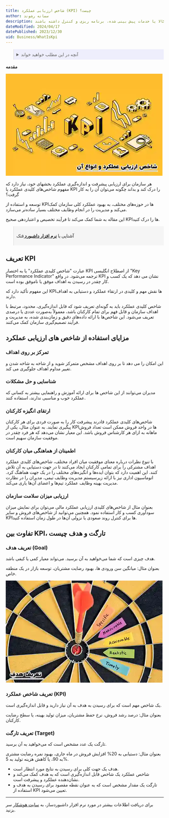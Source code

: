 ```yaml
---
title: شاخص ارزیابی عملکرد (KPI) چیست؟
author: سمانه رشوند
description: سربرنامه تولید یک ابزار مهم در مدیریت تولید و پروژه‌های صنعتی است که به تیم‌های تولید کمک می‌کند تا به طور مؤثر و کارآمد برای تولید کالا یا خدمات پیش بینی شده، برنامه ریزی و کنترل داشته باشند.
dateModified: 2024/04/17
datePublished: 2023/12/30
uid: Business/WhatIsKpi
---
```

<blockquote style="background-color:#eeeefc; padding:0.5rem">
<details>
  <summary>آنچه در این مطلب خواهید خواند</summary>
  <ul>
    <li>تعریف KPI</li>
    <li>مزایای استفاده از شاخص‌های ارزیابی عملکرد</li>
    <li>تفاوت بین KPI، تارگت و هدف چیست</li>
  </ul>
</details>

</blockquote>

**مقدمه**

![شاخص ارزیابی عملکرد (KPI) چیست؟](./Images/WhatIsKpi.webp)

هر سازمان برای ارزیابی پیشرفت و اندازه‌گیری عملکرد بخشهای خود، نیاز دارد که مفهوم شاخص‌های کلیدی عملکرد یا KPI را درک کند و بداند چگونه می‌توان آن را به کار گرفت؟

توسعه و استفاده از KPIها در حوزه‌های مختلف، به بهبود عملکرد کلی سازمان کمک می‌کند و مدیریت را در انجام وظایف مختلف بسیار ساده‌تر می‌سازد.

این مقاله به شما کمک می‌کند تا فرآیند تخصیص و اعتباردهی صحیح KPIها را درک کنید.

<blockquote style="background-color:#f5f5f5; padding:0.5rem">
<p><strong>آشنایی با <a href="https://www.hooshkar.com/Software/Fennec/Module/Dashboard" target="_blank">نرم افزار داشبورد
</a>فنک</p></strong></blockquote>

## تعریف KPI
عبارت "شاخص کلیدی عملکرد" یا به اختصار KPI از اصطلاح انگلیسی "Key Performance Indicator" ترجمه می‌شود. در واقع KPI نشان می دهد که یک کسب و کار چقدر در رسیدن به اهداف موفق یا ناموفق بوده است.

این مفهوم تأکید دارد که KPIها نقش مهم و کلیدی در ارتقاء عملکرد و دستیابی به اهداف دارند.

شاخص کلیدی عملکرد باید به گونه‌ای تعریف شود که قابل اندازه‌گیری، محدود، مرتبط با اهداف سازمان و قابل فهم برای تمام کارکنان باشد، معمولاً به‌صورت عددی یا درصدی تعریف می‌شود. این شاخص‌ها با ارائه داده‌های دقیق و زمان‌بندی شده، به مدیریت و فرآیند تصمیم‌گیری سازمان کمک می‌کنند.

## مزایای استفاده از شاخص های ارزیابی عملکرد

### تمرکز بر روی اهداف
این امکان را می دهد تا بر روی اهداف مشخص متمرکز شوید و از شاخه به شاخه شدن و تغییر مداوم اهداف جلوگیری می کند.

### شناسایی و حل مشکلات
مدیران می‌توانند از این شاخص ها برای ارائه آموزش و راهنمایی بیشتر به کسانی که عملکرد خوب و مناسبی ندارند، استفاده کنند.

### ارتقای انگیزه کارکنان
شاخص‌های کلیدی عملکرد قادرند پیشرفت کار را به صورت فردی برای هر کارکنان پیگیری نمایند. به عنوان مثال، یکی از KPIها در واحد فروش ممکن است تعداد فروش ماهانه به ازای هر کارشناس فروش باشد. این معیار نشان می‌دهد که هر فرد چقدر در موفقیت سازمان سهیم است.

### اطمینان از هماهنگی میان کارکنان
با تنوع نظرات درباره معنای موفقیت میان افراد مختلف، شاخص‌های کلیدی عملکرد اهداف مشترکی را برای تمامی کارکنان ایجاد می‌کنند تا در جهت دستیابی به آن تلاش کنند. این اهمیت دارد که بتوان ایده‌ها و انگیزه‌های مختلف را در یک جهت هماهنگ کرد. اتوماسیون اداری نیز با ارائه زیرسیستم مدیریت وظایف تیمی، مدیران را در نظارت مدیریت بهینه وظایف عملکرد تیم‌ها و اعضای آن‌ها یاری می‌کند.

### ارزیابی میزان سلامت سازمان
بعنوان مثال از شاخص‌های کلیدی ارزیابی عملکرد مالی می‌توان برای نمایش میزان سودآوری کسب و کار استفاده نمود. همچنین می‌توانید از شاخص‌های فروش و سایر KPIها برای کنترل روند صعودی یا نزولی آن‌ها در طول زمان استفاده کنید.

## تفاوت بین KPI، تارگت و هدف چیست

### تعریف هدف (Goal)
هدف چیزی است که شما می‌خواهید به آن برسید. می‌تواند معیار کمی یا کیفی باشد.

بعنوان مثال: میانگین سن ورودی ها، بهبود رضایت مشتریان، توسعه بازار در یک منطقه خاص.

![تعریف هدف](./Images/Goal.webp)

### تعریف شاخص عملکرد (KPI)
یک شاخص مهم است که برای رسیدن به هدف به آن نیاز دارید و قابل اندازه‌گیری است.

بعنوان مثال: درصد رشد فروش، نرخ حفظ مشتریان، میزان تولید بهینه، یا سطح رضایت کارکنان.

### تعریف تارگت (Target)
تارگت یک عدد مشخص است که می‌خواهید به آن برسید.

بعنوان مثال: دستیابی به 20% افزایش فروش در ماه جاری، بهبود نمره رضایت مشتری به 90، یا کاهش هزینه تولید به 5%.

   - هدف یک جهت کلی برای رسیدن به نتایج مورد انتظار است.
   - شاخص عملکرد یک شاخص قابل اندازه‌گیری‌ است که به هدف کمک می‌کند و نشان‌دهنده عملکرد و پیشرفت است.
   - تارگت یک مقدار مشخص است که به عنوان نقطه مقصود برای رسیدن به هدف و استفاده از KPI تعیین می‌شود.

---
برای دریافت اطلاعات بیشتر در مورد نرم افزار داشبوردساز، به <a href="https://www.hooshkar.com" target="_blank">سایت هوشکار</a> سر بزنید.